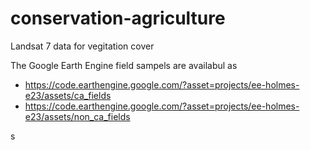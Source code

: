 # conservation-agriculture
Landsat 7 data for vegitation cover 

The Google Earth Engine field sampels  are availabul as
* https://code.earthengine.google.com/?asset=projects/ee-holmes-e23/assets/ca_fields
* https://code.earthengine.google.com/?asset=projects/ee-holmes-e23/assets/non_ca_fields

s
